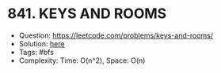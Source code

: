 # 841. KEYS AND ROOMS

* Question: https://leetcode.com/problems/keys-and-rooms/ 
* Solution: [here](Solution.java) 
* Tags: #bfs
* Complexity: Time: O(n^2), Space: O(n)
